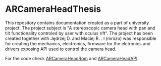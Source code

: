 # ARCameraHeadThesis

This repository contains documentation created as a part of university project. The project subject is "A stereoscopic camera head with pan and tilt functionality controled by user with oculus rift". The project has been created together with Jędrzej D. and Maciej R. . I (mrozo) was responsible for creating the mechanics, electronics, firmware for the elctronics and drivers exposing API used to control the camera head.

For the code check [ARCameraHeadRom](https://github.com/mrozo/ARCameraHeadRom) and [ARCameraHeadAPI](https://github.com/mrozo/ARCameraHeadAPI).
